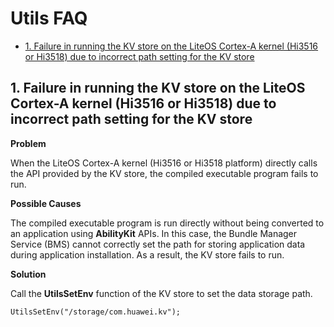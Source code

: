 # Utils FAQ<a name="EN-US_TOPIC_0000001058735275"></a>

-   [1. Failure in running the KV store on the LiteOS Cortex-A kernel \(Hi3516 or Hi3518\) due to incorrect path setting for the KV store](#section2041345718513)

## 1. Failure in running the KV store on the LiteOS Cortex-A kernel \(Hi3516 or Hi3518\) due to incorrect path setting for the KV store<a name="section2041345718513"></a>

**Problem**

When the LiteOS Cortex-A kernel \(Hi3516 or Hi3518 platform\) directly calls the API provided by the KV store, the compiled executable program fails to run.

**Possible Causes**

The compiled executable program is run directly without being converted to an application using  **AbilityKit**  APIs. In this case, the Bundle Manager Service \(BMS\) cannot correctly set the path for storing application data during application installation. As a result, the KV store fails to run.

**Solution**

Call the  **UtilsSetEnv**  function of the KV store to set the data storage path.

```
UtilsSetEnv("/storage/com.huawei.kv");
```

